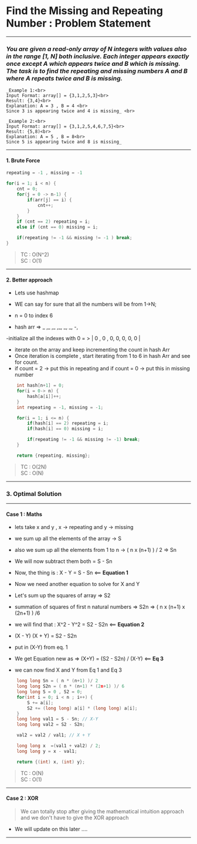 # Find the Missing and Repeating Number : Problem Statement

---

### _You are given a read-only array of N integers with values also in the range [1, N] both inclusive. Each integer appears exactly once except A which appears twice and B which is missing. The task is to find the repeating and missing numbers A and B where A repeats twice and B is missing._

```
_Example 1:<br>
Input Format: array[] = {3,1,2,5,3}<br>
Result: {3,4}<br>
Explanation: A = 3 , B = 4 <br>
Since 3 is appearing twice and 4 is missing_ <br>
```

```
_Example 2:<br>
Input Format: array[] = {3,1,2,5,4,6,7,5}<br>
Result: {5,8)<br>
Explanation: A = 5 , B = 8<br>
Since 5 is appearing twice and 8 is missing_
```

---

#### 1. Brute Force

```cpp
repeating = -1 , missing = -1

for(i = 1; i < n) {
    cnt = 0;
    for(j = 0 -> n-1) {
        if(arr[j] == i) {
            cnt++;
        }
    }
    if (cnt == 2) repeating = i;
    else if (cnt == 0) missing = i;

    if(repeating != -1 && missing != -1 ) break;
}
```

> TC : O(N^2) <br>
> SC : O(1)

---

#### 2. Better approach

- Lets use hashmap

- WE can say for sure that all the numbers will be from 1->N;
- n = 0 to index 6
- hash arr => _ ,_ ,_ ,_, _, _, -,

-initialize all the indexes with 0 = > | 0 , 0 , 0, 0, 0, 0, 0 |

- iterate on the array and keep incrementing the count in hash Arr
- Once iteration is complete , start iterating from 1 to 6 in hash Arr and see for count.
- if count = 2 -> put this in repeating and if count = 0 -> put this in missing number

```cpp
    int hash[n+1] = 0;
    for(i = 0-> n) {
        hash[a[i]]++;
    }
    int repeating = -1, missing = -1;

    for(i = 1; i <= n) {
        if(hash[i] == 2) repeating = i;
        if(hash[i] == 0) missing = i;

        if(repeating != -1 && missing != -1) break;
    }

    return {repeating, missing};
```

> TC : O(2N) <br>
> SC : O(N)

---

### 3. Optimal Solution

---

#### Case 1 : Maths

- lets take x and y , x -> repeating and y -> missing
- we sum up all the elements of the array -> S
- also we sum up all the elements from 1 to n -> ( n x (n+1) ) / 2 => Sn
- We will now subtract them both = S - Sn
- Now, the thing is : X - Y = S - Sn <== **Equation 1**
- Now we need another equation to solve for X and Y

- Let's sum up the squares of array => S2
- summation of squares of first n natural numbers => S2n => ( n x (n+1) x (2n+1) ) /6
- we will find that : X^2 - Y^2 = S2 - S2n <== **Equation 2**
- (X - Y) (X + Y) = S2 - S2n
- put in (X-Y) from eq. 1
- We get Equation new as => (X+Y) = (S2 - S2n) / (X-Y) <== **Eq 3**
- we can now find X and Y from Eq 1 and Eq 3

```cpp
    long long Sn = ( n * (n+1) )/ 2
    long long S2n = ( n * (n+1) * (2n+1) )/ 6
    long long S = 0 , S2 = 0;
    for(int i = 0; i < n ; i++) {
        S += a[i];
        S2 += (long long) a[i] * (long long) a[i];
    }
    long long val1 = S - Sn; // X-Y
    long long val2 = S2 - S2n;

    val2 = val2 / val1; // X + Y

    long long x  =(val1 + val2) / 2;
    long long y = x - val1;

    return {(int) x, (int) y};

```

> TC : O(N) <br>
> SC : O(1)

---

#### Case 2 : XOR

> We can totally stop after giving the mathematical intuition approach and we don't have to give the XOR approach

- We will update on this later ....

---
